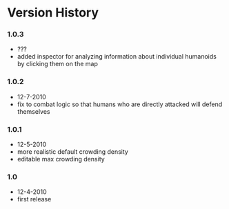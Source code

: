 # Version History

### 1.0.3
- ???
- added inspector for analyzing information about individual humanoids by clicking them on the map

### 1.0.2
- 12-7-2010
- fix to combat logic so that humans who are directly attacked will defend themselves

### 1.0.1
- 12-5-2010
- more realistic default crowding density
- editable max crowding density

### 1.0
- 12-4-2010
- first release